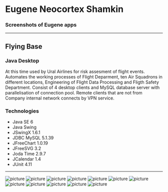 # Eugene Neocortex Shamkin
### Screenshots of Eugene apps

-------------



Flying Base 
-------------
### Java Desktop

At this time used by Ural Airlines for risk assesment of flight events. Automates the working processes of Flight Deparment, ten Air Squadrons in different locations, Engineering of Flight Data Processing and Fligth Safety Department. Consist of 4 desktop clients and MySQL database server with parallelisation of connection pool. Remote clients that are not from Company internal network connects by VPN service.

### Technologies

- Java SE 6
- Java Swing 
- JSwingX 1.6.1
- JDBC MySQL 5.1.39
- JFreeChart 1.0.19
- JFreeSVG 3.2
- Joda Time 2.9.7
- JCalendar 1.4
- JUnit 4.11


-------------


![picture](https://raw.githubusercontent.com/NeocortexF/Screenshots/master/Java%20Desktop/19.jpg?raw=true)
![picture](https://raw.githubusercontent.com/NeocortexF/Screenshots/master/Java%20Desktop/20.jpg?raw=true)
![picture](https://raw.githubusercontent.com/NeocortexF/Screenshots/master/Java%20Desktop/21.jpg?raw=true)
![picture](https://raw.githubusercontent.com/NeocortexF/Screenshots/master/Java%20Desktop/22.jpg?raw=true)
![picture](https://raw.githubusercontent.com/NeocortexF/Screenshots/master/Java%20Desktop/23.jpg?raw=true)
![picture](https://raw.githubusercontent.com/NeocortexF/Screenshots/master/Java%20Desktop/24.jpg?raw=true)
![picture](https://raw.githubusercontent.com/NeocortexF/Screenshots/master/Java%20Desktop/25.jpg?raw=true)
![picture](https://raw.githubusercontent.com/NeocortexF/Screenshots/master/Java%20Desktop/27.jpg?raw=true)
![picture](https://raw.githubusercontent.com/NeocortexF/Screenshots/master/Java%20Desktop/28.jpg?raw=true)
![picture](https://raw.githubusercontent.com/NeocortexF/Screenshots/master/Java%20Desktop/29.jpg?raw=true)
![picture](https://raw.githubusercontent.com/NeocortexF/Screenshots/master/Java%20Desktop/30.jpg?raw=true)
![picture](https://raw.githubusercontent.com/NeocortexF/Screenshots/master/Java%20Desktop/31.jpg?raw=true)